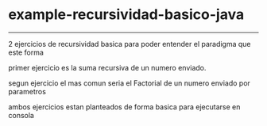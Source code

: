 # example-recursividad-basico-java
__________________________________________________
2 ejercicios de recursividad basica para poder entender el paradigma que este forma

primer ejercicio es la suma recursiva de un numero enviado.

segun ejercicio el mas comun seria el Factorial de un numero enviado por parametros

ambos ejercicios estan planteados de forma basica para ejecutarse en consola


